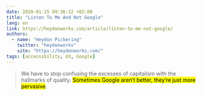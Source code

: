 ```yaml
---
date: 2020-01-15 09:36:12 +02:00
title: "Listen To Me And Not Google"
lang: en
link: https://heydonworks.com/article/listen-to-me-not-google/
authors:
  - name: "Heydon Pickering"
    twitter: "heydonworks"
    site: "https://heydonworks.com/"
tags: [accessibility, UX, Google]
---
```


> We have to stop confusing the excesses of capitalism with the hallmarks of quality. <mark>Sometimes Google aren’t better, they’re just more pervasive</mark>.
